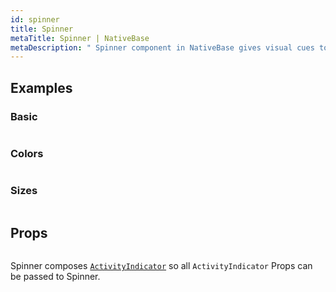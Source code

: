 ```yaml
---
id: spinner
title: Spinner
metaTitle: Spinner | NativeBase
metaDescription: " Spinner component in NativeBase gives visual cues to actions that are processing or awaiting changes. Learn more about basic spinners, colors and sizes here."
---
```


## Examples

### Basic

```ComponentSnackPlayer path=components,primitives,Spinner,usage.tsx

```

### Colors

```ComponentSnackPlayer path=components,primitives,Spinner,color.tsx

```

### Sizes

```ComponentSnackPlayer path=components,primitives,Spinner,size.tsx

```

## Props

```ComponentPropTable path=primitives,Spinner,index.tsx

```

Spinner composes [`ActivityIndicator`](https://reactnative.dev/docs/activityindicator) so all `ActivityIndicator` Props can be passed to Spinner.
